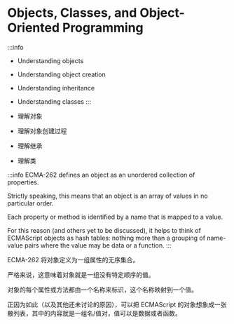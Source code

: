 # Objects, Classes, and Object-Oriented Programming

:::info
- Understanding objects
- Understanding object creation
- Understanding inheritance
- Understanding classes
:::

- 理解对象
- 理解对象创建过程
- 理解继承
- 理解类


:::info
ECMA-262 defines an object as an unordered collection of properties. 

Strictly speaking, this means that an object is an array of values in no particular order. 

Each property or method is identified by a name that is mapped to a value. 

For this reason (and others yet to be discussed), it helps to think of ECMAScript objects as hash tables: nothing more than a grouping of name-value pairs where the value may be data or a function.
:::

ECMA-262 将对象定义为一组属性的无序集合。

严格来说，这意味着对象就是一组没有特定顺序的值。

对象的每个属性或方法都由一个名称来标识，这个名称映射到一个值。

正因为如此（以及其他还未讨论的原因），可以把 ECMAScript 的对象想象成一张散列表，其中的内容就是一组名/值对，值可以是数据或者函数。

